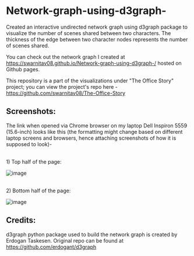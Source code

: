 # Network-graph-using-d3graph-
Created an interactive undirected network graph using d3graph package to visualize the number of scenes shared between two characters. The thickness of the edge between two character nodes represents the number of scenes shared.

You can check out the network graph I created at https://swarnitav08.github.io/Network-graph-using-d3graph-/ hosted on Github pages.

This repository is a part of the visualizations under "The Office Story" project; you can view the project's repo here - https://github.com/swarnitav08/The-Office-Story

## Screenshots:

The link when opened via Chrome browser on my laptop Dell Inspiron 5559 (15.6-inch) looks like this (the formatting might change based on different laptop screens and browsers, hence attaching screenshots of how it is supposed to look)-

<br>1) Top half of the page:</br>

![image](https://user-images.githubusercontent.com/50669059/99897296-494b1d80-2cbe-11eb-8eea-2b57fcb26070.png)


<br>2) Bottom half of the page:</br>

![image](https://user-images.githubusercontent.com/50669059/99897303-5cf68400-2cbe-11eb-844d-410f0062b275.png) 

## Credits:
d3graph python package used to build the network graph is created by Erdogan Taskesen. Original repo can be found at https://github.com/erdogant/d3graph
